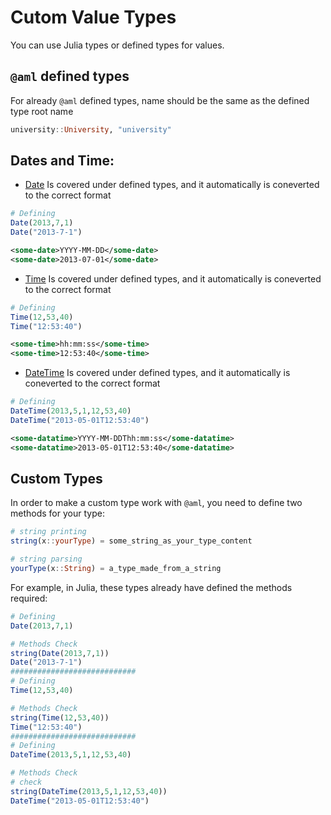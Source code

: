 # Cutom Value Types

You can use Julia types or defined types for values.

## `@aml` defined types

For already `@aml` defined types, name should be the same as the defined type root name
```julia
university::University, "university"
```

## Dates and Time:

- [Date](https://docs.julialang.org/en/v1/stdlib/Dates/#Dates.Date-Tuple{Int64,Int64,Int64})
Is covered under defined types, and it automatically is coneverted to the correct format
```julia
# Defining
Date(2013,7,1)
Date("2013-7-1")
```

```xml
<some-date>YYYY-MM-DD</some-date>
<some-date>2013-07-01</some-date>
```
- [Time](https://docs.julialang.org/en/v1/stdlib/Dates/#Dates.Time-NTuple{5,Int64})
Is covered under defined types, and it automatically is coneverted to the correct format
```julia
# Defining
Time(12,53,40)
Time("12:53:40")
```
```xml
<some-time>hh:mm:ss</some-time>
<some-time>12:53:40</some-time>
```

- [DateTime](https://docs.julialang.org/en/v1/stdlib/Dates/#Dates.DateTime-NTuple{7,Int64})
Is covered under defined types, and it automatically is coneverted to the correct format
```julia
# Defining
DateTime(2013,5,1,12,53,40)
DateTime("2013-05-01T12:53:40")
```
```xml
<some-datatime>YYYY-MM-DDThh:mm:ss</some-datatime>
<some-datatime>2013-05-01T12:53:40</some-datatime>
```

## Custom Types
In order to make a custom type work with `@aml`, you need to define two methods for your type:

```julia
# string printing
string(x::yourType) = some_string_as_your_type_content
```
```julia
# string parsing
yourType(x::String) = a_type_made_from_a_string
```

For example, in Julia, these types already have defined the methods required:
```julia
# Defining
Date(2013,7,1)

# Methods Check
string(Date(2013,7,1))
Date("2013-7-1")
############################
# Defining
Time(12,53,40)

# Methods Check
string(Time(12,53,40))
Time("12:53:40")
############################
# Defining
DateTime(2013,5,1,12,53,40)

# Methods Check
# check
string(DateTime(2013,5,1,12,53,40))
DateTime("2013-05-01T12:53:40")
```
